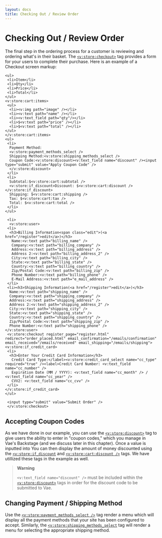 ```yaml
---
layout: docs
title: Checking Out / Review Order
---
```


# Checking Out / Review Order

The final step in the ordering process for a customer is reviewing and
ordering what's in their basket. The
[`<v:store:checkout>`](#v_store_checkout) tag provides a form for your
users to complete their purchase. Here is an example of a Checkout
screen markup:

    <ul>
     <li>Item</li>
     <li>Qty</li>
     <li>Price</li>
     <li>Total</li>
    </ul>
    <v:store:cart:items>
     <ul>
      <li><v:img path="image" /></li>
      <li><v:text path="name" /></li>
      <li><v:text_field path="qty"/></li>
      <li>$<v:text path="price" /></li>
      <li>$<v:text path="total" /></li>
    </ul>
    </v:store:cart:items>
    <ul>
     <li>
      Payment Method:
      <v:store:payment_methods_select />
      Shipping Method:<v:store:shipping_methods_select />
      Coupon Code:<v:store:discount><v:text_field name="discount" /><input type="submit" value="Apply Coupon Code" />
      </v:store:discount>
     </li>
     <li>
      Subtotal:$<v:store:cart:subtotal />
      <v:store:if_discount>Discount: $<v:store:cart:discount /></v:store:if_discount>
      Shipping: $<v:store:cart:shipping />
      Tax: $<v:store:cart:tax />
      Total: $<v:store:cart:total />
     </li>
    </ul>

     <li>
      <v:store:user>
     <li>
      <h3>Billing Information<span class="edit">(<a href="/register">edit</a>)</h3>
       Name:<v:text path="billing_name" />
       Company:<v:text path="billing_company" />
       Address:<v:text path="billing_address" />
       Address 2:<v:text path="billing_address_2" />
       City:<v:text path="billing_city" />
       State:<v:text path="billing_state" />
       Country:<v:text path="billing_country" />
       Zip/Postal Code:<v:text path="billing_zip" />
       Phone Number:<v:text path="billing_phone" />
       E-Mail Address:<v:text path="e_mail_address" />
     </li>
     <li><h3>Shipping Information(<a href="/register">edit</a>)</h3>
      Name:<v:text path="shipping_name" />
      Company:<v:text path="shipping_company" />
      Address:<v:text path="shipping_address" />
      Address 2:<v:text path="shipping_address_2" />
      City:<v:text path="shipping_city" />
      State:<v:text path="shipping_state" />
      Country:<v:text path="shipping_country" />
      Zip/Postal Code:<v:text path="shipping_zip" />
      Phone Number:<v:text path="shipping_phone" />
    </v:store:user>
     <v:store:checkout register_page="register.html" redirect="order_placed.html" email_confirmation="/emails/confirmation" email_received="/emails/received" email_shipping="/emails/shipping">
    <v:store:if_credit_card>
     <li>
      <h3>Enter Your Credit Card Information</h3>
       Credit Card Type:</label><v:store:credit_card_select name="cc_type" required="true" /><label>Credit Card Number: <v:text_field name="cc_number" />
       Expiration Date (MM / YYYY): <v:text_field name="cc_month" /> / <v:text_field name="cc_year" /> 
       CVV2: <v:text_field name="cc_cvv" />
     </li>
    </v:store:if_credit_card>
    </ul>

     <input type="submit" value="Submit Order" />
     </v:store:checkout>

## Accepting Coupon Codes

As we have done in our example, you can use the
[`<v:store:discount>`](#v_store_discount) tag to give users the ability
to enter in "coupon codes," which you manage in Vae's Backstage (and we
discuss later in this chapter). Once a value is inputted into You can
then display the amount of money discounted using the
[`<v:store:if_discount`](#v_store_if_discount) and
[`<v:store:cart:discount />`](#v_store_cart_discount) tags. We have
utillized these tags in the example as well.

> **Warning**
>
> `<v:text_field name="discount" />` must be included within the
> [`<v:store:discount>`](#v_store_discount) tags in order for the
> discount code to be submitted to Vae.

## Changing Payment / Shipping Method

Use the
[`<v:store:payment_methods_select />`](#v_store_payment_methods_select)
tag render a menu which will display all the payment methods that your
site has been configured to accept. Similarly, the
[`<v:store:shipping_methods_select`](#v_store_shipping_methods_select)
tag will render a menu for selecting the appropriate shipping method.
